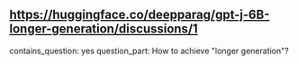 ## https://huggingface.co/deepparag/gpt-j-6B-longer-generation/discussions/1

contains_question: yes
question_part: How to achieve "longer generation"?
